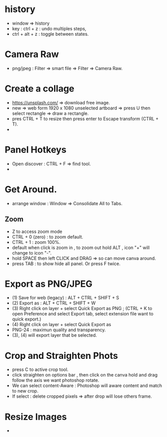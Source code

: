 # history 
- window => history
- key : ctrl + z : undo multiples steps,
- ctrl + alt + z : toggle between states.



# Camera Raw 
- png/jpeg : Filter => smart file => Filter => Camera Raw.


# Create a collage
- https://unsplash.com/  => download free image.
- new => web form 1920 x 1080 unselected artboard => press U then select rectangle => draw a rectangle.
- pres CTRL + T to resize then press enter to Escape transform (CTRL + T).
- 

# Panel Hotkeys
- Open discover : CTRL + F => find tool.
- 

# Get Around. 
- arrange window : Window => Consolidate All to Tabs.


## Zoom 
- Z to access zoom mode
- CTRL + 0 (zero) : to zoom default.
- CTRL + 1 : zoom 100%.
- default when click is zoom in , to zoom out hold ALT , icon "+" will change to icon "-".
- hold SPACE then left CLICK and DRAG =>  so can move canva around.
- press TAB : to show hide all panel. Or press F twice.


# Export as PNG/JPEG
- (1) Save for web (legacy) : ALT + CTRL + SHIFT + S
- (2) Export as : ALT + CTRL + SHIFT + W
- (3) Right click on layer + select Quick Export as PNG ; (CTRL + K to open Preference and select Export tab, select extension file want to quick export.)
- (4) Right click on layer + select Quick Export as 
- PNG-24 : maximun quality and transparency.
- (3), (4) will export layer that be selected.


# Crop and Straighten Phots 
- press C to active crop tool.
- click straighten on options bar , then click on the canva hold and drag follow the axis we want photoshop rotate.
- We can select content-Aware : Photoshop will aware content and match to new crop.
- If select : delete cropped pixels => after drop will lose others frame.

# Resize Images
- 
